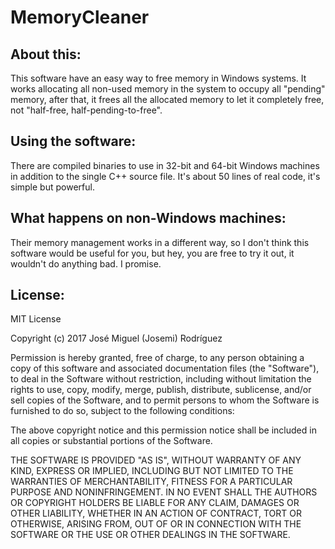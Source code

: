 # MemoryCleaner
## About this:
This software have an easy way to free memory in Windows systems.
It works allocating all non-used memory in the system to occupy all "pending" memory, after that, it frees all the allocated memory to let it completely free, not "half-free, half-pending-to-free".

## Using the software:
There are compiled binaries to use in 32-bit and 64-bit Windows machines in addition to the single C++ source file.
It's about 50 lines of real code, it's simple but powerful.

## What happens on non-Windows machines:
Their memory management works in a different way, so I don't think this software would be useful for you, but hey, you are free to try it out, it wouldn't do anything bad. I promise.

## License:

MIT License

Copyright (c) 2017 José Miguel (Josemi) Rodríguez

Permission is hereby granted, free of charge, to any person obtaining a copy
of this software and associated documentation files (the "Software"), to deal
in the Software without restriction, including without limitation the rights
to use, copy, modify, merge, publish, distribute, sublicense, and/or sell
copies of the Software, and to permit persons to whom the Software is
furnished to do so, subject to the following conditions:

The above copyright notice and this permission notice shall be included in all
copies or substantial portions of the Software.

THE SOFTWARE IS PROVIDED "AS IS", WITHOUT WARRANTY OF ANY KIND, EXPRESS OR
IMPLIED, INCLUDING BUT NOT LIMITED TO THE WARRANTIES OF MERCHANTABILITY,
FITNESS FOR A PARTICULAR PURPOSE AND NONINFRINGEMENT. IN NO EVENT SHALL THE
AUTHORS OR COPYRIGHT HOLDERS BE LIABLE FOR ANY CLAIM, DAMAGES OR OTHER
LIABILITY, WHETHER IN AN ACTION OF CONTRACT, TORT OR OTHERWISE, ARISING FROM,
OUT OF OR IN CONNECTION WITH THE SOFTWARE OR THE USE OR OTHER DEALINGS IN THE
SOFTWARE.
